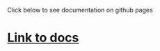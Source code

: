 Click below to see documentation on github pages
# [Link to docs](https://bs22iu.github.io/Enso_docstest/)
